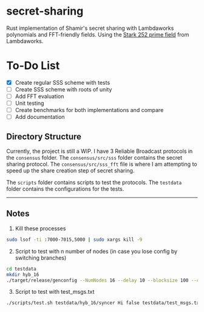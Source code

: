 # secret-sharing

Rust implementation of Shamir's secret sharing with Lambdaworks polynomials and FFT-friendly fields. Using the [Stark 252 prime field](https://github.com/lambdaclass/lambdaworks/blob/main/math/src/field/fields/fft_friendly/stark_252_prime_field.rs) from Lambdaworks. 

# To-Do List  

- [x] Create regular SSS scheme with tests  
- [ ] Create SSS scheme with roots of unity  
- [ ] Add FFT evaluation  
- [ ] Unit testing  
- [ ] Create benchmarks for both implementations and compare  
- [ ] Add documentation

## Directory Structure


Currently, the project is still a WIP. I have 3 Reliable Broadcast protocols in the `consensus` folder. The `consensus/src/sss` folder contains the secret sharing protocol. The `consensus/src/sss_fft` file is where I am attempting to speed up the share creation step of secret sharing. 

The `scripts` folder contains scripts to test the protocols. The `testdata` folder contains the configurations for the tests.

---
## Notes
1. Kill these processes
```bash
sudo lsof -ti :7000-7015,5000 | sudo xargs kill -9
```

2. Script to test with n number of nodes (in case you lose config by switching branches)
```bash
cd testdata
mkdir hyb_16
./target/release/genconfig --NumNodes 16 --delay 10 --blocksize 100 --client_base_port 7000 --target testdata/hyb_16/ --payload 100 --out_type json --base_port 9000 --client_run_port 4000 --local true
```

3. Script to test with test_msgs.txt

```bash
./scripts/test.sh testdata/hyb_16/syncer Hi false testdata/test_msgs.txt
```
